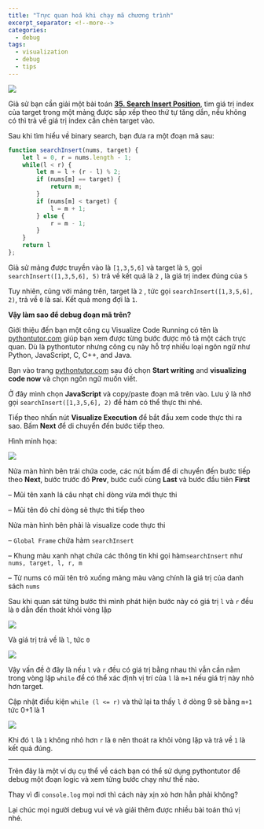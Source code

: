 ```yaml
---
title: "Trực quan hoá khi chạy mã chương trình"
excerpt_separator: <!--more-->
categories:
  - debug
tags:
  - visualization
  - debug
  - tips
---
```


![](/assets/images/2022/08/2022-08-truc-quan-hoa-khi-chay-ma-chuong-trinh.webp)

Giả sử bạn cần giải một bài toán [**35. Search Insert Position**](https://leetcode.com/problems/search-insert-position/), tìm giá trị index của target trong một mảng được sắp xếp theo thứ tự tăng dần, nếu không có thì trả về giá trị index cần chèn target vào.

Sau khi tìm hiểu về binary search, bạn đưa ra một đoạn mã sau:

```js
function searchInsert(nums, target) {
    let l = 0, r = nums.length - 1;
    while(l < r) {
        let m = l + (r - l) % 2;
        if (nums[m] == target) {
            return m;
        }
        if (nums[m] < target) {
            l = m + 1;
        } else {
            r = m - 1;
        }
    }
    return l  
};
```

Giả sử mảng được truyền vào là `[1,3,5,6]` và target là `5`, gọi `searchInsert([1,3,5,6], 5)` trả về kết quả là `2` , là giá trị index đúng của `5`

Tuy nhiên, cũng với mảng trên, target là `2` , tức gọi `searchInsert([1,3,5,6], 2)`, trả về `0` là sai. Kết quả mong đợi là `1`.

**Vậy làm sao để debug đoạn mã trên?**

Giới thiệu đến bạn một công cụ Visualize Code Running có tên là [pythontutor.com](http://pythontutor.com/) giúp bạn xem được từng bước được mô tả một cách trực quan. Dù là pythontutor nhưng công cụ này hỗ trợ nhiều loại ngôn ngữ như Python, JavaScript, C, C++, and Java.

Bạn vào trang [pythontutor.com](http://pythontutor.com/) sau đó chọn **Start writing** and **visualizing code now** và chọn ngôn ngữ muốn viết.

Ở đây mình chọn **JavaScript** và copy/paste đoạn mã trên vào. Lưu ý là nhớ gọi `searchInsert([1,3,5,6], 2)` để hàm có thể thực thi nhé.

Tiếp theo nhấn nút **Visualize Execution** để bắt đầu xem code thực thi ra sao. Bấm **Next** để di chuyển đến bước tiếp theo.

Hình minh họa:

![](/assets/images/2022/08/2022-08-28-truc-quan-hoa-khi-chay-ma-chuong-trinh-1.webp)

Nửa màn hình bên trái chứa code, các nút bấm để di chuyển đến bước tiếp theo **Next**, bước trước đó **Prev**, bước cuối cùng **Last** và bước đầu tiên **First**

– Mũi tên xanh lá câu nhạt chỉ dòng vừa mới thực thi

– Mũi tên đỏ chỉ dòng sẽ thực thi tiếp theo

Nửa màn hình bên phải là visualize code thực thi

– `Global Frame` chứa hàm `searchInsert`

– Khung màu xanh nhạt chứa các thông tin khi gọi hàm`searchInsert` như `nums, target, l, r, m`

– Từ nums có mũi tên trỏ xuống mảng màu vàng chính là giá trị của danh sách `nums`

Sau khi quan sát từng bước thì mình phát hiện bước này có giá trị `l` và `r` đều là `0` dẫn đến thoát khỏi vòng lặp

![](/assets/images/2022/08/2022-08-28-truc-quan-hoa-khi-chay-ma-chuong-trinh-2.webp)

Và giá trị trả về là `l`, tức `0`

![](/assets/images/2022/08/2022-08-28-truc-quan-hoa-khi-chay-ma-chuong-trinh-3.webp)

Vậy vấn đề ở đây là nếu `l` và `r` đều có giá trị bằng nhau thì vẫn cần nằm trong vòng lặp `while` để có thể xác định vị trí của `l` là `m+1` nếu giá trị này nhỏ hơn target.

Cập nhật điều kiện `while (l <= r)` và thử lại ta thấy `l` ở dòng 9 sẽ bằng `m+1` tức 0+1 là 1

![](/assets/images/2022/08/2022-08-28-truc-quan-hoa-khi-chay-ma-chuong-trinh-4.webp)

Khi đó `l` là `1` không nhỏ hơn `r` là `0` nên thoát ra khỏi vòng lặp và trả về `1` là kết quả đúng.

---

Trên đây là một ví dụ cụ thể về cách bạn có thể sử dụng pythontutor để debug một đoạn logic và xem từng bước chạy như thế nào.

Thay vì đi `console.log` mọi nơi thì cách này xịn xò hơn hẳn phải không?

Lại chúc mọi người debug vui vẻ và giải thêm được nhiều bài toán thú vị nhé.
